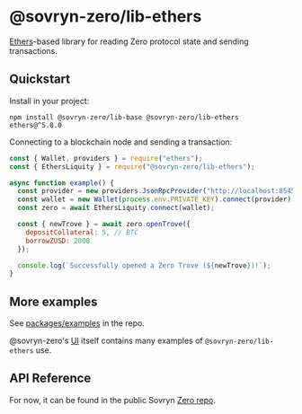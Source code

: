 # @sovryn-zero/lib-ethers

[Ethers](https://www.npmjs.com/package/ethers)-based library for reading Zero protocol state and sending transactions.

## Quickstart

Install in your project:

```
npm install @sovryn-zero/lib-base @sovryn-zero/lib-ethers ethers@^5.0.0
```

Connecting to a blockchain node and sending a transaction:

```javascript
const { Wallet, providers } = require("ethers");
const { EthersLiquity } = require("@sovryn-zero/lib-ethers");

async function example() {
  const provider = new providers.JsonRpcProvider("http://localhost:8545");
  const wallet = new Wallet(process.env.PRIVATE_KEY).connect(provider);
  const zero = await EthersLiquity.connect(wallet);

  const { newTrove } = await zero.openTrove({
    depositCollateral: 5, // BTC
    borrowZUSD: 2000
  });

  console.log(`Successfully opened a Zero Trove (${newTrove})!`);
}
```

## More examples

See [packages/examples](https://github.com/DistributedCollective/zero/tree/master/packages/examples) in the repo.

@sovryn-zero's [UI](https://github.com/DistributedCollective/zero/tree/master/packages/dev-frontend) itself contains many examples of `@sovryn-zero/lib-ethers` use.

## API Reference

For now, it can be found in the public Sovryn [Zero repo](https://github.com/DistributedCollective/zero/blob/master/docs/sdk/lib-ethers.md).

